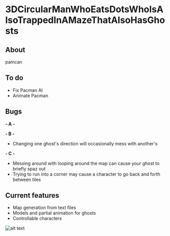 # 3DCircularManWhoEatsDotsWhoIsAlsoTrappedInAMazeThatAlsoHasGhosts

## About
pamcan

## To do
- Fix Pacman AI
- Animate Pacman

## Bugs
**- A -**

**- B -**
- Changing one ghost's direction will occasionally mess with another's

**- C -**
- Messing around with looping around the map can cause your ghost to briefly spaz out
- Trying to run into a corner may cause a character to go back and forth between tiles

## Current features
- Map generation from text files
- Models and partial animation for ghosts
- Controllable characters

![alt text](https://lh3.googleusercontent.com/proxy/SYc36V32q7mP4fYhyDUr8_3JY_zRiMTlSJyUk_ynoHHrGgMMDUins0MPJOWLBtepPs980T_2IDnXjSNpY5PyyowelrIDW2RP0TygP-Nd9c1xrZ0iCv7NRSQgkNBQiR5VZ-K370ou5WlcVgIQ6cZhVCdeElTzX12KFpQ_qXnfSsCL0mhxfTmyDl4TW1ncGXgrhUsSo632YL6y6SwO48Qu=s500-pd-e365-pc0xffffff)
